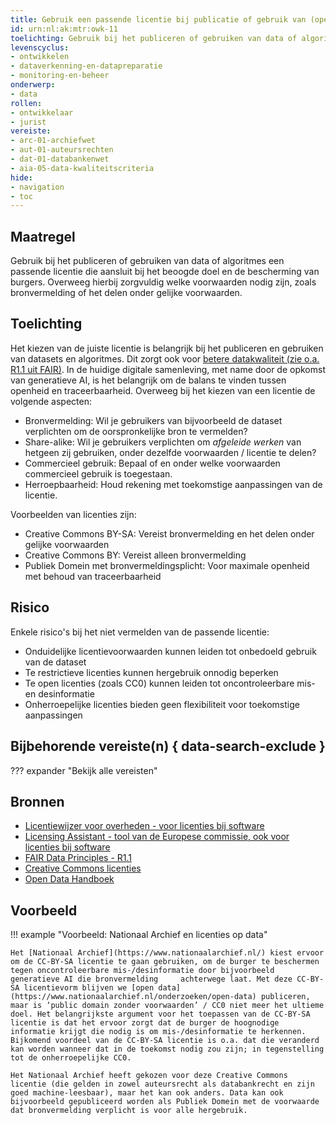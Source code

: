 ```yaml
---
title: Gebruik een passende licentie bij publicatie of gebruik van (open) data of algoritmes
id: urn:nl:ak:mtr:owk-11
toelichting: Gebruik bij het publiceren of gebruiken van data of algoritmes een passende licentie die aansluit bij het beoogde doel en de bescherming van burgers. Overweeg hierbij zorgvuldig welke voorwaarden nodig zijn, zoals bronvermelding of het delen onder gelijke voorwaarden.
levenscyclus:
- ontwikkelen
- dataverkenning-en-datapreparatie
- monitoring-en-beheer
onderwerp:
- data
rollen:
- ontwikkelaar
- jurist
vereiste:
- arc-01-archiefwet
- aut-01-auteursrechten
- dat-01-databankenwet
- aia-05-data-kwaliteitscriteria
hide:
- navigation
- toc
---
```


<!-- Let op! onderstaande regel met 'tags' niet weghalen! Deze maakt automatisch de knopjes op basis van de metadata  -->
<!-- tags -->

## Maatregel
Gebruik bij het publiceren of gebruiken van data of algoritmes een passende licentie die aansluit bij het beoogde doel en de bescherming van burgers. Overweeg hierbij zorgvuldig welke voorwaarden nodig zijn, zoals bronvermelding of het delen onder gelijke voorwaarden.

## Toelichting
Het kiezen van de juiste licentie is belangrijk bij het publiceren en gebruiken van datasets en algoritmes. Dit zorgt ook voor [betere datakwaliteit (zie o.a. R1.1 uit FAIR)](3-dat-02-fair-data.md). In de huidige digitale samenleving, met name door de opkomst van generatieve AI, is het belangrijk om de balans te vinden tussen openheid en traceerbaarheid.
Overweeg bij het kiezen van een licentie de volgende aspecten:

- Bronvermelding: Wil je gebruikers van bijvoorbeeld de dataset verplichten om de oorspronkelijke bron te vermelden?
- Share-alike: Wil je gebruikers verplichten om *afgeleide werken* van hetgeen zij gebruiken, onder dezelfde voorwaarden / licentie te delen?
- Commercieel gebruik: Bepaal of en onder welke voorwaarden commercieel gebruik is toegestaan.
- Herroepbaarheid: Houd rekening met toekomstige aanpassingen van de licentie.

Voorbeelden van licenties zijn:

- Creative Commons BY-SA: Vereist bronvermelding en het delen onder gelijke voorwaarden
- Creative Commons BY: Vereist alleen bronvermelding
- Publiek Domein met bronvermeldingsplicht: Voor maximale openheid met behoud van traceerbaarheid

## Risico
Enkele risico's bij het niet vermelden van de passende licentie:

- Onduidelijke licentievoorwaarden kunnen leiden tot onbedoeld gebruik van de dataset
- Te restrictieve licenties kunnen hergebruik onnodig beperken
- Te open licenties (zoals CC0) kunnen leiden tot oncontroleerbare mis- en desinformatie
- Onherroepelijke licenties bieden geen flexibiliteit voor toekomstige aanpassingen

## Bijbehorende vereiste(n) { data-search-exclude }
??? expander "Bekijk alle vereisten"
    <!-- list_vereisten_on_maatregelen_page -->

## Bronnen
- [Licentiewijzer voor overheden - voor licenties bij software](https://opensourcewerken.nl/news/view/84367829-63bb-4039-8528-e9b0041c7067/met-zes-vragen-de-juiste-licentiecategorie-kiezen)
- [Licensing Assistant - tool van de Europese commissie, ook voor licenties bij software](https://interoperable-europe.ec.europa.eu/collection/eupl/solution/licensing-assistant)
- [FAIR Data Principles - R1.1](https://www.gofair.foundation/r1-1)
- [Creative Commons licenties](https://creativecommons.org/licenses/)
- [Open Data Handboek](https://www.digitaleoverheid.nl/overzicht-van-alle-onderwerpen/nieuwe-technologieen-data-en-ethiek/open-data/)

## Voorbeeld
!!! example "Voorbeeld: Nationaal Archief en licenties op data"

    Het [Nationaal Archief](https://www.nationaalarchief.nl/) kiest ervoor om de CC-BY-SA licentie te gaan gebruiken, om de burger te beschermen tegen oncontroleerbare mis-/desinformatie door bijvoorbeeld generatieve AI die bronvermelding     achterwege laat. Met deze CC-BY-SA licentievorm blijven we [open data](https://www.nationaalarchief.nl/onderzoeken/open-data) publiceren, maar is ‘public domain zonder voorwaarden’ / CC0 niet meer het ultieme doel. Het belangrijkste argument voor het toepassen van de CC-BY-SA licentie is dat het ervoor zorgt dat de burger de hoognodige informatie krijgt die nodig is om mis-/desinformatie te herkennen. Bijkomend voordeel van de CC-BY-SA licentie is o.a. dat die veranderd kan worden wanneer dat in de toekomst nodig zou zijn; in tegenstelling tot de onherroepelijke CC0.
    
    Het Nationaal Archief heeft gekozen voor deze Creative Commons licentie (die gelden in zowel auteursrecht als databankrecht en zijn goed machine-leesbaar), maar het kan ook anders. Data kan ook bijvoorbeeld gepubliceerd worden als Publiek Domein met de voorwaarde dat bronvermelding verplicht is voor alle hergebruik.
